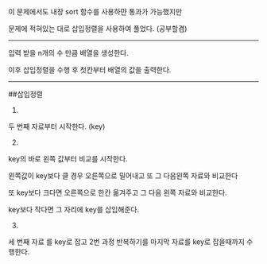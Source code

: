 
이 문제에서도 내장 sort 함수를 사용하먄 통과가 가능했지만

문제에 적혀있는 대로 삽입정렬을 사용하여 풀었다. (공부할겸)
***
입력 받을 n개의 수 만큼 배열을 생성한다.

이후 삽입정렬을 수행 후 첫칸부터 배열의 값을 출력한다.
***
##삽입정렬

1.
두 번째 자료부터 시작한다. (key)

2.
key의 바로 왼쪽 값부터 비교를 시작한다.

왼쪽값이 key보다 클 경우 오른쪽으로 밀어내고 또 그 다음왼쪽 자료와 비교한다

또 key보다 크다면 오른쪽으로 한칸 옮겨주고 그 다음 왼쪽 자료와 비교한다.

key보다 작다면 그 자리에 key를 삽입해준다.

3.
세 번째 자료 를 key로 잡고 2번 과정 반복하기를 마지막 자료를 key로 잡을때까지 수행한다.
 
